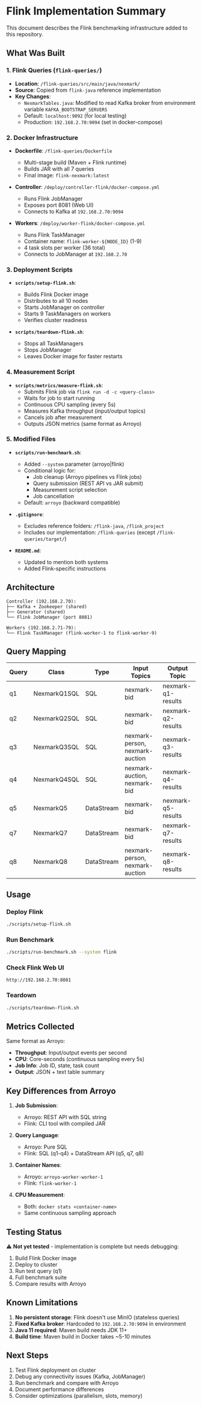 # Flink Implementation Summary

This document describes the Flink benchmarking infrastructure added to this repository.

## What Was Built

### 1. Flink Queries (`flink-queries/`)
- **Location**: `/flink-queries/src/main/java/nexmark/`
- **Source**: Copied from `flink-java` reference implementation
- **Key Changes**:
  - `NexmarkTables.java`: Modified to read Kafka broker from environment variable `KAFKA_BOOTSTRAP_SERVERS`
  - Default: `localhost:9092` (for local testing)
  - Production: `192.168.2.70:9094` (set in docker-compose)

### 2. Docker Infrastructure
- **Dockerfile**: `/flink-queries/Dockerfile`
  - Multi-stage build (Maven + Flink runtime)
  - Builds JAR with all 7 queries
  - Final image: `flink-nexmark:latest`

- **Controller**: `/deploy/controller-flink/docker-compose.yml`
  - Runs Flink JobManager
  - Exposes port 8081 (Web UI)
  - Connects to Kafka at `192.168.2.70:9094`

- **Workers**: `/deploy/worker-flink/docker-compose.yml`
  - Runs Flink TaskManager
  - Container name: `flink-worker-${NODE_ID}` (1-9)
  - 4 task slots per worker (36 total)
  - Connects to JobManager at `192.168.2.70`

### 3. Deployment Scripts
- **`scripts/setup-flink.sh`**:
  - Builds Flink Docker image
  - Distributes to all 10 nodes
  - Starts JobManager on controller
  - Starts 9 TaskManagers on workers
  - Verifies cluster readiness

- **`scripts/teardown-flink.sh`**:
  - Stops all TaskManagers
  - Stops JobManager
  - Leaves Docker image for faster restarts

### 4. Measurement Script
- **`scripts/metrics/measure-flink.sh`**:
  - Submits Flink job via `flink run -d -c <query-class>`
  - Waits for job to start running
  - Continuous CPU sampling (every 5s)
  - Measures Kafka throughput (input/output topics)
  - Cancels job after measurement
  - Outputs JSON metrics (same format as Arroyo)

### 5. Modified Files
- **`scripts/run-benchmark.sh`**:
  - Added `--system` parameter (arroyo|flink)
  - Conditional logic for:
    - Job cleanup (Arroyo pipelines vs Flink jobs)
    - Query submission (REST API vs JAR submit)
    - Measurement script selection
    - Job cancellation
  - Default: `arroyo` (backward compatible)

- **`.gitignore`**:
  - Excludes reference folders: `/flink-java`, `/flink_project`
  - Includes our implementation: `/flink-queries` (except `/flink-queries/target/`)

- **`README.md`**:
  - Updated to mention both systems
  - Added Flink-specific instructions

## Architecture

```
Controller (192.168.2.70):
├── Kafka + Zookeeper (shared)
├── Generator (shared)
└── Flink JobManager (port 8081)

Workers (192.168.2.71-79):
└── Flink TaskManager (flink-worker-1 to flink-worker-9)
```

## Query Mapping

| Query | Class | Type | Input Topics | Output Topic |
|-------|-------|------|--------------|--------------|
| q1 | NexmarkQ1SQL | SQL | nexmark-bid | nexmark-q1-results |
| q2 | NexmarkQ2SQL | SQL | nexmark-bid | nexmark-q2-results |
| q3 | NexmarkQ3SQL | SQL | nexmark-person, nexmark-auction | nexmark-q3-results |
| q4 | NexmarkQ4SQL | SQL | nexmark-auction, nexmark-bid | nexmark-q4-results |
| q5 | NexmarkQ5 | DataStream | nexmark-bid | nexmark-q5-results |
| q7 | NexmarkQ7 | DataStream | nexmark-bid | nexmark-q7-results |
| q8 | NexmarkQ8 | DataStream | nexmark-person, nexmark-auction | nexmark-q8-results |

## Usage

### Deploy Flink
```bash
./scripts/setup-flink.sh
```

### Run Benchmark
```bash
./scripts/run-benchmark.sh --system flink
```

### Check Flink Web UI
```
http://192.168.2.70:8081
```

### Teardown
```bash
./scripts/teardown-flink.sh
```

## Metrics Collected

Same format as Arroyo:
- **Throughput**: Input/output events per second
- **CPU**: Core-seconds (continuous sampling every 5s)
- **Job Info**: Job ID, state, task count
- **Output**: JSON + text table summary

## Key Differences from Arroyo

1. **Job Submission**:
   - Arroyo: REST API with SQL string
   - Flink: CLI tool with compiled JAR

2. **Query Language**:
   - Arroyo: Pure SQL
   - Flink: SQL (q1-q4) + DataStream API (q5, q7, q8)

3. **Container Names**:
   - Arroyo: `arroyo-worker-worker-1`
   - Flink: `flink-worker-1`

4. **CPU Measurement**:
   - Both: `docker stats <container-name>`
   - Same continuous sampling approach

## Testing Status

⚠️ **Not yet tested** - implementation is complete but needs debugging:
1. Build Flink Docker image
2. Deploy to cluster
3. Run test query (q1)
4. Full benchmark suite
5. Compare results with Arroyo

## Known Limitations

1. **No persistent storage**: Flink doesn't use MinIO (stateless queries)
2. **Fixed Kafka broker**: Hardcoded to `192.168.2.70:9094` in environment
3. **Java 11 required**: Maven build needs JDK 11+
4. **Build time**: Maven build in Docker takes ~5-10 minutes

## Next Steps

1. Test Flink deployment on cluster
2. Debug any connectivity issues (Kafka, JobManager)
3. Run benchmark and compare with Arroyo
4. Document performance differences
5. Consider optimizations (parallelism, slots, memory)
